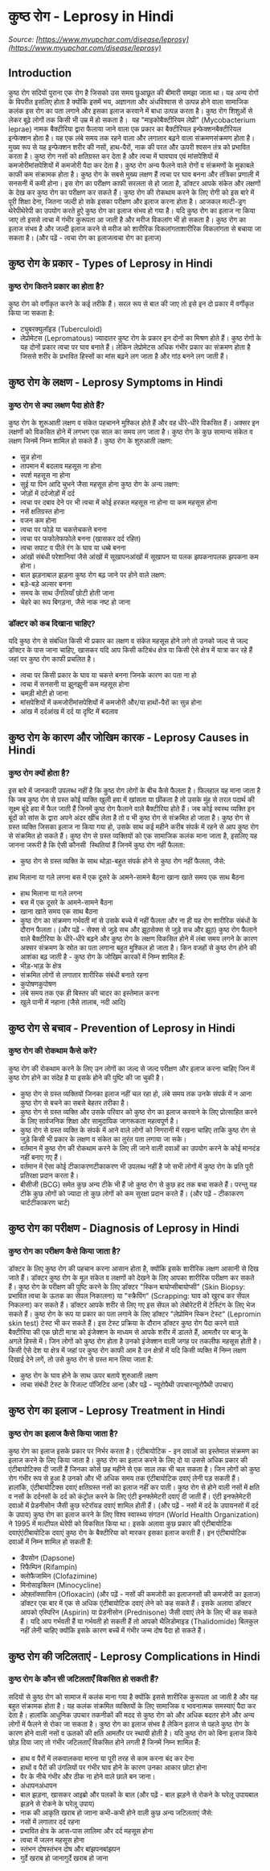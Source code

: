 # कुष्ठ रोग - Leprosy in Hindi
_Source: [https://www.myupchar.com/disease/leprosy](https://www.myupchar.com/disease/leprosy)_

## Introduction
कुष्ठ रोग सदियों पुराना एक रोग है जिसको उस समय छुआछूत की बीमारी समझा जाता था। यह अन्य रोगों के विपरीत इसलिए होता है क्योंकि इसमें भय, अज्ञानता और अंधविश्वास से उत्पन्न होने वाला सामाजिक कलंक इस रोग का पता लगाने और इसका इलाज करवाने में बाधा उत्पन्न करता है। कुष्ठ रोग शिशुओं से लेकर बूढ़े लोगों तक किसी भी उम्र में हो सकता है। 
यह "माइकोबैक्टीरियम लेप्री" (Mycobacterium leprae) नामक बैक्टीरिया द्वारा फैलाया जाने वाला एक प्रकार का बैक्टीरियल इन्फेक्शनबैक्टीरियल इन्फेक्शन होता है। यह एक लंबे समय तक रहने वाला और लगातार बढ़ने वाला संक्रमणसंक्रमण होता है। मुख्य रूप से यह इन्फेक्शन शरीर की नसों, हाथ-पैरों, नाक की परत और ऊपरी श्वसन तंत्र को प्रभावित करता है। कुष्ठ रोग नसों को क्षतिग्रस्त कर देता है और त्वचा में घावघाव एवं मांसपेशियों में कमजोरीमांसपेशियों में कमजोरी पैदा कर देता है।
कुष्ठ रोग अन्य फैलने वाले रोगों व संक्रमणों के मुकाबले काफी कम संक्रामक होता है। कुष्ठ रोग के सबसे मुख्य लक्षण हैं त्वचा पर घाव बनना और तंत्रिका प्रणाली में सनसनी में कमी होना।
इस रोग का परीक्षण काफी सरलता से हो जाता है, डॉक्टर आपके संकेत और लक्षणों के देख कर कुष्ठ रोग का परीक्षण कर सकते हैं। कुष्ठ रोग की रोकथाम करने के लिए रोगी को इस बारे में पूरी शिक्षा देना, जितना जल्दी हो सके इसका परीक्षण और इलाज करना होता है।
आजकल मल्टी-ड्रग थेरेपीथेरेपी का उपयोग करते हुऐ कुष्ठ रोग का इलाज संभव हो गया है। यदि कुष्ठ रोग का इलाज ना किया जाए तो इससे त्वचा में गंभीर कुरूपता आ जाती है और मरीज विकलांग भी हो सकता है। कुष्ठ रोग का इलाज संभव है और जल्दी इलाज करने से मरीज को शारीरिक विकलांगताशारीरिक विकलांगता से बचाया जा सकता है।
(और पढ़ें - त्वचा रोग का इलाजत्वचा रोग का इलाज)

## कुष्ठ रोग के प्रकार - Types of Leprosy in Hindi
### कुष्ठ रोग कितने प्रकार का होता है?
कुष्ठ रोग को वर्गीकृत करने के कई तरीके हैं। सरल रूप से बात की जाए तो इसे इन दो प्रकार में वर्गीकृत किया जा सकता है:
- ट्युबरक्युलॉइड (Tuberculoid)
- लेप्रोमेटस (Lepromatous)
ज्यादातर कुष्ट रोग के प्रकार इन दोनों का मिश्रण होते हैं। कुष्ठ रोगों के यह दोनों प्रकार त्वचा पर घाव बनाते हैं। लेकिन लेप्रोमेटस अधिक गंभीर प्रकार का संक्रमण होता है जिससे शरीर के प्रभावित हिस्सों का मांस बढ़ने लग जाता है और गांठ बनने लग जाती हैं।

## कुष्ठ रोग के लक्षण - Leprosy Symptoms in Hindi
### कुष्ठ रोग से क्या लक्षण पैदा होते हैं?
कुष्ठ रोग के शुरूआती लक्षण व संकेत पहचानने मुश्किल होते हैं और वह धीरे-धीरे विकसित हैं। अक्सर इन लक्षणों को विकसित होने में लगभग एक साल का समय लग जाता है। कुष्ठ रोग के कुछ सामान्य संकेत व लक्षण जिनमें निम्न शामिल हो सकते हैं।
कुष्ठ रोग के शुरुआती लक्षण:
- सुन्न होना
- तापमान में बदलाव महसूस ना होना
- स्पर्श महसूस ना होना
- सुई या पिन आदि चुभने जैसा महसूस होना
कुष्ठ रोग के अन्य लक्षण:
- जोड़ों में दर्दजोड़ों में दर्द
- त्वचा पर दबाव देने पर भी त्वचा में कोई हरकत महसूस ना होना या कम महसूस होना
- नसें क्षतिग्रस्त होना
- वजन कम होना
- त्वचा पर फोड़े या चकत्तेचकत्ते बनना
- त्वचा पर फफोलेफफोले बनना (खासकर दर्द रहित)
- त्वचा सपाट व पीले रंग के घाव या धब्बे बनना
- आंखों संबंधी परेशानियां जैसे आंखों में सूखापनआंखों में सूखापन या पलक झपकनापलक झपकना कम होना।
- बाल झड़नाबाल झड़ना
कुष्ठ रोग बढ़ जाने पर होने वाले लक्षण:
- बड़े-बड़े अल्सर बनना
- समय के साथ उँगलियाँ छोटी होती जाना
- चेहरे का रूप बिगड़ना, जैसे नाक नष्ट हो जाना
### डॉक्टर को कब दिखाना चाहिए?
यदि कुष्ठ रोग से संबंधित किसी भी प्रकार का लक्षण व संकेत महसूस होने लगे तो उनको जल्द से जल्द डॉक्टर के पास जाना चाहिए, खासकर यदि आप किसी कटिबंध क्षेत्र या किसी ऐसे क्षेत्र में यात्रा कर रहे हैं जहां पर कुष्ठ रोग काफी प्रचलित है।
- त्वचा पर किसी प्रकार के घाव या चकत्ते बनना जिनके कारण का पता ना हो
- त्वचा में सनसनी या झुनझुनी कम महसूस होना
- चमड़ी मोटी हो जाना
- मांसपेशियों में कमजोरीमांसपेशियों में कमजोरी और/या हाथों-पैरों का सुन्न होना
- आंख में दर्दआंख में दर्द या दृष्टि में बदलाव

## कुष्ठ रोग के कारण और जोखिम कारक - Leprosy Causes in Hindi
### कुष्ठ रोग क्यों होता है?
इस बारे में जानकारी उपलब्ध नहीं है कि कुष्ठ रोग लोगों के बीच कैसे फैलता है। फिलहाल यह माना जाता है कि जब कुष्ठ रोग से ग्रस्त कोई व्यक्ति खुली हवा में खांसता या छींकता है तो उसके मुंह से तरल पदार्थ की सूक्ष्म बूंदे हवा में फैल जाती हैं जिनमें कुष्ठ रोग फैलाने वाले बैक्टीरिया होते हैं। जब कोई स्वस्थ व्यक्ति इन बूंदों को सांस के द्वारा अपने अंदर खींच लेता है तो व भी कुष्ठ रोग से संक्रमित हो जाता है। कुष्ठ रोग से ग्रस्त व्यक्ति जिसका इलाज ना किया गया हो, उसके साथ कई महीने करीब संपर्क में रहने से आप कुष्ठ रोग से संक्रमित हो सकते हैं।
कुष्ठ रोग से ग्रस्त व्यक्तियों को एक सामाजिक कलंक माना जाता है, इसलिए यह जानना जरूरी है कि ऐसी कौनसी  स्थितियां हैं जिनमें कुष्ठ रोग नहीं फैलता:
- कुष्ठ रोग से ग्रस्त व्यक्ति के साथ थोड़ा-बहुत संपर्क होने से कुष्ठ रोग नहीं फैलता, जैसे:
	
हाथ मिलाना या गले लगना
बस में एक दूसरे के आमने-सामने बैठना
खाना खाते समय एक साथ बैठना
- हाथ मिलाना या गले लगना
- बस में एक दूसरे के आमने-सामने बैठना
- खाना खाते समय एक साथ बैठना
- कुष्ठ रोग का संक्रमण गर्भवती मां से उसके बच्चे में नहीं फैलता और ना ही यह रोग शारीरिक संबंधों के दौरान फैलता। (और पढ़ें - सेक्स से जुड़े सच और झूठसेक्स से जुड़े सच और झूठ)
कुष्ठ रोग फैलाने वाले बैक्टीरिया के धीरे-धीरे बढ़ने और कुष्ठ रोग के लक्षण विकसित होने में लंबा समय लगने के कारण अक्सर संक्रमण के स्रोत का पता लगाना बहुत मुश्किल हो जाता है।
किन वजहों से कुष्ठ रोग होने की आशंका बढ़ जाती है -
कुष्ठ रोग के जोखिम कारकों में निम्न शामिल हैं:
- भीड़-भाड़ के क्षेत्र
- संक्रमित लोगों से लगातार शारीरिक संबंधी बनाते रहना
- कुपोषणकुपोषण
- लंबे समय तक एक ही बिस्तर की चादर का इस्तेमाल करना
- खुले पानी में नहाना (जैसे तालाब, नदी आदि)

## कुष्ठ रोग से बचाव - Prevention of Leprosy in Hindi
### कुष्ठ रोग की रोकथाम कैसे करें?
कुष्ठ रोग की रोकथाम करने के लिए उन लोगों का जल्द से जल्द परीक्षण और इलाज करना चाहिए जिन में कुष्ठ रोग होने का संदेह है या इसके होने की पुष्टि की जा चुकी है।
- कुष्ठ रोग से ग्रस्त व्यक्तियों जिनका इलाज नहीं चल रहा हो, लंबे समय तक उनके संपर्क में न आना कुष्ठ रोग से बचने का सबसे बेहतर तरीका है।
- कुष्ठ रोग से ग्रस्त व्यक्ति और उसके परिवार को कुष्ठ रोग का इलाज करवाने के लिए प्रोत्साहित करने के लिए सार्वजनिक शिक्षा और सामुदायिक जागरूकता महत्वपूर्ण है।
- कुष्ठ रोग से ग्रस्त व्यक्ति के संपर्क में आने वाले लोगों को निगरानी में रखना चाहिए ताकि कुष्ठ रोग से जुड़े किसी भी प्रकार के लक्षण व संकेत का तुरंत पता लगाया जा सके।
- वर्तमान में कुष्ठ रोग की रोकथाम करने के लिए ली जाने वाली दवाओं का उपयोग करने के कोई मानदंड नहीं बनाए गए हैं।
- वर्तमान में ऐसा कोई टीकाकरणटीकाकरण भी उपलब्ध नहीं है जो सभी लोगों में कुष्ठ रोग के प्रति पूरी प्रतिरक्षा प्रदान करता है।
- बीसीजी (BCG) समेत कुछ अन्य टीके भी हैं जो कुष्ठ रोग से कुछ हद तक बचा सकते हैं। परन्तु यह टीके कुछ लोगों को ज्यादा तो कुछ लोगों को कम सुरक्षा प्रदान करते हैं।
(और पढ़ें - टीकाकरण चार्टटीकाकरण चार्ट)

## कुष्ठ रोग का परीक्षण - Diagnosis of Leprosy in Hindi
### कुष्ठ रोग का परीक्षण कैसे किया जाता है?
डॉक्टर के लिए कुष्ठ रोग की पहचान करना आसान होता है, क्योंकि इसके शारीरिक लक्षण आसानी से दिख जाते हैं।
डॉक्टर कुष्ठ रोग के मूल संकेत व लक्षणों को देखने के लिए आपका शारीरिक परीक्षण कर सकते हैं। कुष्ठ रोग के परीक्षण की पुष्टि करने के लिए डॉक्टर "स्किन बायोप्सीबायोप्सी" (Skin Biopsy: प्रभावित त्वचा के ऊतक का सेंपल निकालना) या "स्क्रैपिंग" (Scrapping: घाव को खुरच कर सेंपल निकलना) कर सकते हैं। डॉक्टर आपके शरीर से लिए गए इस सेंपल को लेबोरेटरी में टेस्टिंग के लिए भेज सकते हैं।
कुष्ठ रोग के रूप या प्रकार का पता लगाने के लिए डॉक्टर "लेप्रोमिन स्किन टेस्ट" (Lepromin skin test) टेस्ट भी कर सकते हैं। इस टेस्ट प्रक्रिया के दौरान डॉक्टर कुष्ठ रोग पैदा करने वाले बैक्टीरिया की एक छोटी मात्रा को इंजेक्शन के माध्यम से आपके शरीर में डालते हैं, आमतौर पर बाजू के अगले हिस्से में। जिन लोगों को कुष्ठ रोग होता है उनको इंजेक्शन वाली जगह पर तकलीफ महसूस होती है।
किसी ऐसे देश या क्षेत्र में जहां पर कुष्ठ रोग काफी आम है उन क्षेत्रों में यदि किसी व्यक्ति में निम्न लक्षण दिखाई देने लगें, तो उसे कुष्ठ रोग से ग्रस्त मान लिया जाता है:
- कुष्ठ रोग के घाव होने के साथ ऊपर बताये शुरुआती लक्षण
- त्वचा संबंधी टेस्ट के रिजल्ट पॉजिटिव आना
(और पढ़ें - न्यूरोपैथी उपचारन्यूरोपैथी उपचार)

## कुष्ठ रोग का इलाज - Leprosy Treatment in Hindi
### कुष्ठ रोग का इलाज कैसे किया जाता है?
कुष्ठ रोग का इलाज इसके प्रकार पर निर्भर करता है।
एंटीबायोटिक - इन दवाओं का इस्तेमाल संक्रमण का इलाज करने के लिए किया जाता है। कुष्ठ रोग का इलाज करने के लिए दो या उससे अधिक प्रकार की एंटीबायोटिक्स दी जाती हैं जिनका कोर्स छह महीने से एक साल तक भी चल सकता है। जिन लोगों को कुष्ठ रोग गंभीर रूप से हुआ है उनको और भी अधिक समय तक एंटीबायोटिक दवाएं लेनी पड़ सकती हैं। हालांकि, एंटीबायोटिक्स दवाएं क्षतिग्रस्त नसों का इलाज नहीं कर पाती।
कुष्ठ रोग से होने वाली नसों में क्षति व नसों के दर्दनसों के दर्द को कंट्रोल करने के लिए एंटी इनफ्लेमेटरी दवाएं दी जाती हैं। एंटी इनफ्लेमेटरी दवाओं में प्रेडनीसोन जैसी कुछ स्टेरॉयड दवाएं शामिल होती हैं।
(और पढ़ें - नसों में दर्द के उपायनसों में दर्द के उपाय)
कुष्ठ रोग का इलाज करने के लिए विश्व स्वास्थ्य संगठन (World Health Organization) ने 1995 में मल्टीपल थेरेपी को विकसित किया था। इसके अलावा कुछ प्रकार की एंटीबायोटिक दवाएंएंटीबायोटिक दवाएं कुष्ठ रोग के बैक्टीरिया को मारकर इसका इलाज करती हैं। इन एंटीबायोटिक दवाओं में निम्न शामिल हो सकती हैं:
- डैपसोन (Dapsone)
- रिफैम्पिन (Rifampin)
- क्लोफैजामिन (Clofazimine)
- मिनोसाइक्लिन (Minocycline)
- ओफ़्लॉक्सासिन (Ofloxacin)
(और पढ़ें - नसों की कमजोरी का इलाजनसों की कमजोरी का इलाज)
डॉक्टर एक बार में एक से अधिक एंटीबायोटिक दवाएं लेने को कह सकते हैं। इसके अलावा डॉक्टर आपको एस्पिरिन (Aspirin) या प्रेडनीसोन (Prednisone) जैसी दवाएं लेने के लिए भी कह सकते हैं। यदि आप गर्भवती हैं या गर्भवती हो सकती हैं तो आपको थैलिडोमाइड (Thalidomide) बिलकुल नहीं लेनी चाहिए क्योंकि इसके कारण बच्चें में गंभीर जन्म दोष पैदा हो सकते हैं।

## कुष्ठ रोग की जटिलताएं - Leprosy Complications in Hindi
### कुष्ठ रोग के कौन सी जटिलताएँ विकसित हो सकती हैं?
सदियों से कुष्ठ रोग को सामाज में कलंक माना गया है क्योंकि इससे शारीरिक कुरूपता आ जाती है और यह बहुत संक्रामक होता है। यह कलंक संक्रमित व्यक्तियों के लिए सामाजिक व भावनात्मक समस्याएं पैदा कर देता है। हालांकि आधुनिक उपचार तकनीकों की मदद से कुष्ठ रोग को और अधिक बदतर होने और अन्य लोगों में फैलने से रोका जा सकता है। कुष्ठ रोग का इलाज संभव है लेकिन इलाज से पहले कुष्ठ रोग के कारण होने वाली नसों व ऊतकों की क्षति आमतौर पर स्थायी होती है।
यदि कुष्ठ रोग को बिना इलाज किये छोड़ दिया जाए तो गंभीर जटिलताएँ विकसित होने लगती हैं जिनमें निम्न शामिल हैं:
- हाथ व पैरों में लकवालकवा मारना या पूरी तरह से काम करना बंद कर देना
- हाथों व पैरों की उंगलियों पर गंभीर घाव होने के कारण उनका आकार छोटा होना
- पैर के नीचे गंभीर और ठीक ना होने वाले छाले बन जाना।
- अंधापनअंधापन
- बाल झड़ना, खासकर आइब्रो और पलकों के बाल (और पढ़ें - बाल झड़ने से रोकने के घरेलू उपायबाल झड़ने से रोकने के घरेलू उपाय)
- नाक की आकृति खराब हो जााना
कभी-कभी होने वाली कुछ अन्य जटिलताएं जैसे:
- नसों में लगातार दर्द रहना
- प्रभावित क्षेत्र के आस-पास लालिमा और दर्द महसूस होना
- त्वचा में जलन महसूस होना
- स्तंभन दोषस्तंभन दोष और बांझपनबांझपन
- गुर्दे खराब हो जानागुर्दे खराब हो जाना

